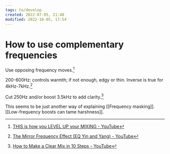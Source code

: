 ```yaml
---
tags: to/develop 
created: 2022-07-05, 21:48
modified: 2022-10-05, 17:54
---
```


# How to use complementary frequencies
Use opposing frequency moves.[^1]

200-600Hz: controls warmth; if not enough, edgy or thin. Inverse is true for 4kHz-7kHz.[^2]

Cut 250Hz and/or boost 3.5kHz to add clarity.[^3]

This seems to be just another way of explaining [[Frequency masking]]. [[Low-frequency boosts can tame harshness]].

[^1]: [THIS is how you LEVEL UP your MIXING - YouTube](https://www.youtube.com/watch?v=z6n7P_rTc40)
[^2]: [The Mirror Frequency Effect (EQ Yin and Yang) - YouTube](https://www.youtube.com/watch?v=hLAoHZGYBPA)
[^3]: [How to Make a Clear Mix in 10 Steps - YouTube](https://www.youtube.com/watch?v=pbfCNtgDQ80)